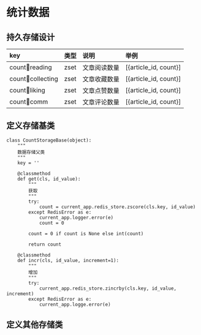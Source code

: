 # 统计数据

## 持久存储设计

| key | 类型 | 说明 | 举例 |
| :--- | :--- | :--- | :--- |
| count:art:reading | zset | 文章阅读数量 | \[{article\_id, count}\] |
| count:art:collecting | zset | 文章收藏数量 | \[{article\_id, count}\] |
| count:art:liking | zset | 文章点赞数量 | \[{article\_id, count}\] |
| count:art:comm | zset | 文章评论数量 | \[{article\_id, count}\] |

## 定义存储基类

```
class CountStorageBase(object):
    """
    数据存储父类
    """
    key = ''

    @classmethod
    def get(cls, id_value):
        """
        获取
        """
        try:
            count = current_app.redis_store.zscore(cls.key, id_value)
        except RedisError as e:
            current_app.logger.error(e)
            count = 0

        count = 0 if count is None else int(count)

        return count

    @classmethod
    def incr(cls, id_value, increment=1):
        """
        增加
        """
        try:
            current_app.redis_store.zincrby(cls.key, id_value, increment)
        except RedisError as e:
            current_app.logge.error(e)

```

## 定义其他存储类

```


```



